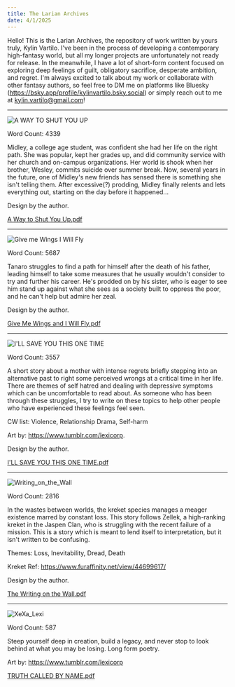 ```yaml
---
title: The Larian Archives
date: 4/1/2025
---
```

Hello! This is the Larian Archives, the repository of work written by yours truly, Kylin Vartilo. I've been in the process of developing a contemporary high-fantasy world, but all my longer projects are unfortunately not ready for release. In the meanwhile, I have a lot of short-form content focused on exploring deep feelings of guilt, obligatory sacrifice, desperate ambition, and regret. I'm always excited to talk about my work or collaborate with other fantasy authors, so feel free to DM me on platforms like Bluesky (https://bsky.app/profile/kylinvartilo.bsky.social) or simply reach out to me at kylin.vartilo@gmail.com!

________________________________________________________________________

![A WAY TO SHUT YOU UP](https://github.com/user-attachments/assets/c6f205a2-4a67-4864-820c-c7bf9856e417)

Word Count: 4339

Midley, a college age student, was confident she had her life on the right path. She was popular, kept her grades up, and did community service with her church and on-campus organizations. Her world is shook when her brother, Wesley, commits suicide over summer break. Now, several years in the future, one of Midley's new friends has sensed there is something she isn't telling them. After excessive(?) prodding, Midley finally relents and lets everything out, starting on the day before it happened...

Design by the author.

[A Way to Shut You Up.pdf](https://github.com/user-attachments/files/19559356/A.Way.to.Shut.You.Up.pdf)

________________________________________________________________________

![Give me Wings   I Will Fly](https://github.com/user-attachments/assets/19a50f90-0013-426f-8ee6-accf07d3b87e)

Word Count: 5687

Tanaro struggles to find a path for himself after the death of his father, leading himself to take some measures that he usually wouldn't consider to try and further his career. He's prodded on by his sister, who is eager to see him stand up against what she sees as a society built to oppress the poor, and he can't help but admire her zeal.

Design by the author.

[Give Me Wings and I Will Fly.pdf](https://github.com/user-attachments/files/19559532/Give.Me.Wings.and.I.Will.Fly.pdf)

________________________________________________________________________

![I'LL SAVE YOU THIS ONE TIME](https://github.com/user-attachments/assets/a01985a9-923b-4183-9dfd-78936c9c256c)

Word Count: 3557

A short story about a mother with intense regrets briefly stepping into an alternative past to right some perceived wrongs at a critical time in her life. There are themes of self hatred and dealing with depressive symptoms which can be uncomfortable to read about. As someone who has been through these struggles, I try to write on these topics to help other people who have experienced these feelings feel seen.

CW list: Violence, Relationship Drama, Self-harm

Art by: https://www.tumblr.com/lexicorp. 

Design by the author.

[I'LL SAVE YOU THIS ONE TIME.pdf](https://github.com/user-attachments/files/19559321/I.LL.SAVE.YOU.THIS.ONE.TIME.pdf)

________________________________________________________________________

![Writing_on_the_Wall](https://github.com/user-attachments/assets/a3c1cba3-9c05-4839-95b6-92fd66a7a219)

Word Count: 2816

In the wastes between worlds, the kreket species manages a meager existence marred by constant loss. This story follows Zellek, a high-ranking kreket in the Jaspen Clan, who is struggling with the recent failure of a mission. This is a story which is meant to lend itself to interpretation, but it isn't written to be confusing.

Themes: Loss, Inevitability, Dread, Death

Kreket Ref: https://www.furaffinity.net/view/44699617/

Design by the author.

[The Writing on the Wall.pdf](https://github.com/user-attachments/files/19559328/The.Writing.on.the.Wall.pdf)

______________________________________

![XeXa_Lexi](https://github.com/user-attachments/assets/0668d3b2-bdad-43f8-95c8-261a2d9b4bf7)

Word Count: 587

Steep yourself deep in creation, build a legacy, and never stop to look behind at what you may be losing. Long form poetry.

Art by: https://www.tumblr.com/lexicorp

[TRUTH CALLED BY NAME.pdf](https://github.com/user-attachments/files/19559329/TRUTH.CALLED.BY.NAME.pdf)
